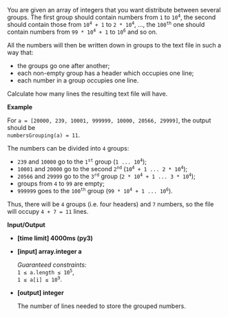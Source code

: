 <div class="markdown"><p>You are given an array of integers that you want distribute between several groups. The first group should contain numbers from <code>1</code> to <code>10<sup>4</sup></code>, the second should contain those from <code>10<sup>4</sup> + 1</code> to <code>2 * 10<sup>4</sup></code>, ..., the <code>100<sup>th</sup></code> one should contain numbers from <code>99 * 10<sup>4</sup> + 1</code> to <code>10<sup>6</sup></code> and so on.</p>
<p>All the numbers will then be written down in groups to the text file in such a way that:</p>
<ul>
<li>the groups go one after another;</li>
<li>each non-empty group has a header which occupies one line;</li>
<li>each number in a group occupies one line.</li>
</ul>
<p>Calculate how many lines the resulting text file will have.</p>
<p><strong>Example</strong></p>
<p>For <code>a = [20000, 239, 10001, 999999, 10000, 20566, 29999]</code>, the output should be<br>
<code>numbersGrouping(a) = 11</code>.</p>
<p>The numbers can be divided into <code>4</code> groups:</p>
<ul>
<li><code>239</code> and <code>10000</code> go to the <code>1<sup>st</sup></code> group (<code>1 ... 10<sup>4</sup></code>);</li>
<li><code>10001</code> and <code>20000</code> go to the second <code>2<sup>nd</sup></code> (<code>10<sup>4</sup> + 1 ... 2 * 10<sup>4</sup></code>);</li>
<li><code>20566</code> and <code>29999</code> go to the <code>3<sup>rd</sup></code> group (<code>2 * 10<sup>4</sup> + 1 ... 3 * 10<sup>4</sup></code>);</li>
<li>groups from <code>4</code> to <code>99</code> are empty;</li>
<li><code>999999</code> goes to the <code>100<sup>th</sup></code> group (<code>99 * 10<sup>4</sup> + 1 ... 10<sup>6</sup></code>).</li>
</ul>
<p>Thus, there will be <code>4</code> groups (i.e. four headers) and <code>7</code> numbers, so the file will occupy <code>4 + 7 = 11</code> lines.</p>
<p><strong>Input/Output</strong></p>
<ul>
<li><strong>[time limit] 4000ms (py3)</strong></li>
</ul>
<ul>
<li>
<p><strong>[input] array.integer a</strong></p>
<p><em>Guaranteed constraints:</em><br>
<code>1 ≤ a.length ≤ 10<sup>5</sup></code>,<br>
<code>1 ≤ a[i] ≤ 10<sup>9</sup></code>.</p>
</li>
<li>
<p><strong>[output] integer</strong></p>
<p>The number of lines needed to store the grouped numbers.</p>
</li>
</ul>
</div>